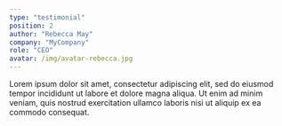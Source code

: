 ```yaml
---
type: "testimonial"
position: 2
author: "Rebecca May"
company: "MyCompany"
role: "CEO"
avatar: /img/avatar-rebecca.jpg
---
```


Lorem ipsum dolor sit amet, consectetur adipiscing elit, sed do eiusmod tempor incididunt
ut labore et dolore magna aliqua. Ut enim ad minim veniam, quis nostrud exercitation ullamco
laboris nisi ut aliquip ex ea commodo consequat.
